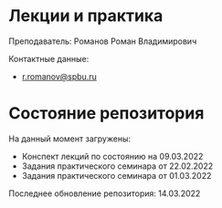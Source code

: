 # Лекции и практика

Преподаватель: Романов Роман Владимирович

Контактные данные:
+ r.romanov@spbu.ru

# Состояние репозитория

На данный момент загружены:
+ Конспект лекций по состоянию на 09.03.2022
+ Задания практического семинара от 22.02.2022
+ Задания практического семинара от 01.03.2022

Последнее обновление репозитория: 14.03.2022
